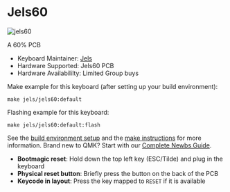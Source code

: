 # Jels60

![jels60](https://i.imgur.com/3Ec4YZNh.png)

A 60% PCB

* Keyboard Maintainer: [Jels](https://github.com/Jels02)
* Hardware Supported: Jels60 PCB
* Hardware Availabililty: Limited Group buys

Make example for this keyboard (after setting up your build environment):

    make jels/jels60:default

Flashing example for this keyboard:

    make jels/jels60:default:flash

See the [build environment setup](https://docs.qmk.fm/#/getting_started_build_tools) and the [make instructions](https://docs.qmk.fm/#/getting_started_make_guide) for more information. Brand new to QMK? Start with our [Complete Newbs Guide](https://docs.qmk.fm/#/newbs).

* **Bootmagic reset**: Hold down the top left key (ESC/Tilde) and plug in the keyboard
* **Physical reset button**: Briefly press the button on the back of the PCB
* **Keycode in layout**: Press the key mapped to `RESET` if it is available
